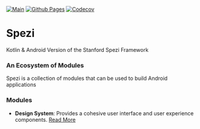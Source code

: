 [![Main](https://github.com/StanfordSpezi/SpeziKt/actions/workflows/main.yml/badge.svg)](https://github.com/StanfordSpezi/SpeziKt/actions/workflows/main.yml)
[![Github Pages](https://github.com/StanfordSpezi/SpeziKt/actions/workflows/pages/pages-build-deployment/badge.svg?branch=gh-pages)](https://github.com/StanfordSpezi/SpeziKt/actions/workflows/pages/pages-build-deployment)
[![Codecov](https://codecov.io/gh/StanfordSpezi/SpeziKt/branch/main/graph/badge.svg)](https://app.codecov.io/gh/StanfordSpezi/SpeziKt)

# Spezi
Kotlin &amp; Android Version of the Stanford Spezi Framework

### An Ecosystem of Modules

Spezi is a collection of modules that can be used to build Android applications

### Modules

- **Design System**: Provides a cohesive user interface and user experience
  components. [Read More](./core/design/README.md)
